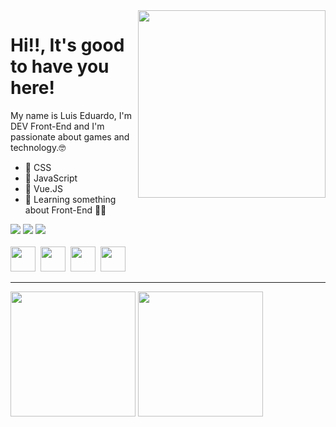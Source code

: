 <img src="banner.gif" width="300px" align="right">

# Hi!!, It's good to have you here! 
My name is Luis Eduardo, I'm DEV Front-End and I'm passionate about games and technology.🤓 

- 💙 CSS
- 💛 JavaScript
- 💚 Vue.JS
- 💜 Learning something about Front-End 👨‍💻



<div> 
  <a href="https://www.instagram.com/luicodigo/" target="_blank"><img src="https://img.shields.io/badge/-Instagram-%23E4405F?style=for-the-badge&logo=instagram&logoColor=white" target="_blank"></a>
  <a href = "mailto:luiscodigo@gmail.com"><img src="https://img.shields.io/badge/-Gmail-%23333?style=for-the-badge&logo=gmail&logoColor=white" target="_blank"></a>
  <a href="https://www.linkedin.com/in/luicodigo-undefined-7928882a0/" target="_blank"><img src="https://img.shields.io/badge/-LinkedIn-%230077B5?style=for-the-badge&logo=linkedin&logoColor=white" target="_blank"></a> 
 </div>
<br>
<div>
<img src="https://cdn.jsdelivr.net/gh/devicons/devicon/icons/html5/html5-original.svg" width="40px" heigth="40px"/>&nbsp
<img src="https://cdn.jsdelivr.net/gh/devicons/devicon/icons/css3/css3-original.svg" width="40px" heigth="40px"/>&nbsp
<img src="https://cdn.jsdelivr.net/gh/devicons/devicon/icons/javascript/javascript-original.svg" width="40px" heigth="40px"/>&nbsp
<img src="https://cdn.jsdelivr.net/gh/devicons/devicon/icons/vuejs/vuejs-original.svg" width="40px" heigth="40px"/>&nbsp
          
</div>

---

<div align = "left">
<img height = "200em" src="https://github-readme-stats.vercel.app/api/top-langs/?username=Luicodigo&show_icons=true&theme=bear&count_private=true"/>
<img height = "200em" src="https://github-readme-stats.vercel.app/api?username=Luicodigo&show_icons=true&show_icons=true&theme=bear&count_private=true" />
</div>
